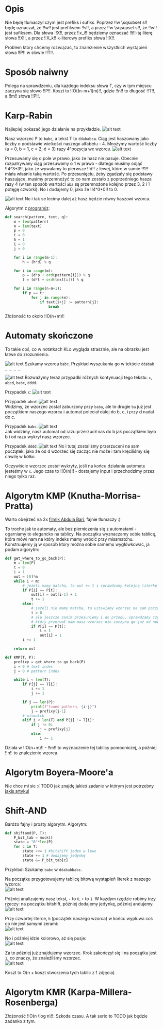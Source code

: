# Opis

Nie będę tłumaczył czym jest prefiks i sufiks. Poprzez !!w \sqsubset s!! będę oznaczał, że !!w!! jest prefiksem !!s!!, a przez !!w \sqsupset s!!, że !!w!! jest sufiksem. Dla słowa !!X!!, przez !!x_i!! będziemy oznaczać !!i!!-tą literę słowa !!X!!, a przez !!X_k!! k-literowy prefiks słowa !!X!!.

Problem który chcemy rozwiązać, to znalezienie wszystkich wystąpień słowa !!P!! w słowie !!T!!.

# Sposób naiwny

Polega na sprawdzeniu, dla każdego indeksu słowa T, czy w tym miejscu zaczyna się słowo !!P!!. Koszt to !!O((n-m+1)m)!!, gdzie !!n!! to długość !!T!!, a !!m!! słowa !!P!!.

# Karp-Rabin

Najlepiej pokazać jego działanie na przykładzie.
![alt text](images/p1.png)

Nasz wzorzec P to `babc`, a tekst T to `ddababca`. Ciąg jest haszowany jako liczby o podstawie wielkości naszego alfabetu - 4. Mnożymy wartość liczby (a = 0, b = 1, c = 2, d = 3) razy 4^pozycja we wzorcu.
![alt text](images/p2.png)

Przesuwamy się o pole w prawo, jako że hasz nie pasuje. Obecnie rozpatrywany ciąg przesuwamy o 1 w prawo - dlatego musimy odjąć !!4^3\*3!!, jako że wywalamy to pierwsze !!d!! z lewej, które w sumie !!1!! miała właśnie taką wartość. Po przesunięciu, żeby zgadzały się podstawy haszujące, musimy przemnożyć to co nam zostało z poprzedniego hasza razy 4 (w ten sposób wartości `aba` są przemnożone kolejno przez 3, 2 i 1 potęgę czwórki). No i dodajemy 0, jako że !!4^0\*0!! to 0.

![alt text](images/p3.png)
No i tak se lecimy dalej aż hasz będzie równy haszowi wzorca.

Algorytm z [programiz](https://www.programiz.com/dsa/rabin-karp-algorithm):

```python
def search(pattern, text, q):
    m = len(pattern)
    n = len(text)
    p = 0
    t = 0
    h = 1
    i = 0
    j = 0

    for i in range(m-1):
        h = (h*d) % q

    for i in range(m):
        p = (d*p + ord(pattern[i])) % q
        t = (d*t + ord(text[i])) % q

    for i in range(n-m+1):
        if p == t:
            for j in range(m):
                if text[i+j] != pattern[j]:
                    break
```

Złożoność to około !!O(n+m)!!

# Automaty skończone

To takie coś, co w notatkach KLo wygląda strasznie, ale na obrazku jest łatwe do zrozumienia.

![alt text](images/as.png)
Szukamy wzorca `babc`. Przykład wyszukania go w tekście `ddabab _ _ _ _`

![alt text](images/as_1.png)
Rozważymy teraz przypadki różnych kontynuacji tego tekstu: `c`, `abcd`, `babc`, `dddd`.

Przypadek `c`:
![alt text](images/as_1_1.png)

Przypadek `abcd`:
![alt text](images/as_1_2.png)  
Widzimy, że wzorzec został zaburzony przy `baba`, ale to drugie `ba` już jest początkiem naszego wzorca i automat poleciał dalej do b, c, i przy d nadal do c.

Przypadek `babc`:
![alt text](images/as_1_3.png)  
Jak widzimy, nasz automat od razu przerzucił nas do b jak początkiem było b i od razu wykrył nasz wzorzec.

Przypadek `dddd`:
![alt text](images/as_1_4.png)
No i tutaj zostaliśmy przerzuceni na sam początek, jako że od d wzorzec się zacząc nie może i tam kręciliśmy się chwilę w kółko.

Oczywiście wzorzec został wykryty, jeśli na końcu działania automatu jesteśmy w `c`.
Jego czas to !!O(n)!! - dostajemy input i przechodzimy przez niego tylko raz.

# Algorytm KMP (Knutha-Morrisa-Pratta)

Warto obejrzeć na 2x [filmik Abdula Bari](https://www.youtube.com/watch?v=V5-7GzOfADQ), fajnie tłumaczy :)

To troche jak te automaty, ale bez pierniczenia się z automatami - ogarniamy to elegancko na tablicy. Na początku wyznaczamy sobie tablicę, która mówi nam na który indeks mamy wrócić przy missmatchu. Konstruujemy ją w sposób który można sobie samemu wygłówkować, ja podam algorytm:

```python
def get_where_to_go_back(P):
    m = len(P)
    t = 0
    i = 1
    out = [0]*m
    while i < m:
        # jeżeli mamy matcha, to out += 1 i sprawdzamy kolejną literkę ze wzorca
        if P[i] == P[t]:
            out[i] = out[i-1] + 1
            t += 1
        else:
            # jeżeli nie mamy matcha, to ustawiamy wzorzec na sam początek
            t = 0
            # ale jeszcze zanim przesuniemy i do przodu, sprawdzamy czy może ten moment
            # który przerwał nam nasz wzorzec nie zaczyna go już od nowa
            if P[i] == P[t]:
                t = 1
                out[i] = 1
        i += 1

    return out

def KMP(T, P):
    prefixy = get_where_to_go_back(P)
    i = 0 # text index
    j = 0 # pattern index

    while i < len(T):
        if P[j] == T[i]:
            i += 1
            j += 1

        if j == len(P):
            print(f"found pattern, {i-j}")
            j = prefixy[j-1]
        # mismatch
        elif i < len(T) and P[j] != T[i]:
            if j != 0:
                j = prefixy[j]
            else:
                i += 1
```

Działa w !!O(n+m)!! - !!m!! to wyznaczenie tej tablicy pomocniczej, a później !!n!! to znalezienie wzorca.

# Algorytm Boyera-Moore'a

Nie chce mi sie :( TODO jak znajdę jakieś zadanie w którym jest potrzebny  
[jakis artykul](http://www.algorytm.org/przetwarzanie-tekstu/algorytm-bm-boyer-moorea.html)

# Shift-AND

Bardzo fajny i prosty algorytm.
Algorytm:

```python
def shiftand(P, T):
    P_bit_tab = mock()
    state = "0"*len(P)
    for c in T:
        state <<= 1 #bitshift jeden w lewo
        state += 1 # dodajemy jedynkę
        state &= P_bit_tab[c]

```

Przykład:
Szukamy `babc` w `ddababbabc`.

Na początku przygotowujemy tablicę bitową wystąpień literek z naszego wzorca:  
![alt text](images/S_A.png)

Później analizujemy nasz tekst, `-` to `0`, `+` to `1`. W każdym rzędzie robimy trzy rzeczy: na początku bitshift, później dodajemy jedynkę, później andujemy.  
![alt text](images/S_A_2.png)

Przy czwartej literce, `b` (początek naszego wzorca) w końcu wypluwa coś co nie jest samymi zerami:  
![alt text](images/S_A_3.png)

No i później idzie kolorowo, aż się pusje:  
![alt text](images/S_A_4.png)

Za to później już znajdujemy wzorzec. Krok zakończył się i na początku jest `1`, co znaczy, że znaleźliśmy wzorzec.  
![alt text](images/S_A_5.png)

Koszt to O(n + koszt stworzenia tych tablic z 1 zdjęcia).

# Algorytm KMR (Karpa-Millera-Rosenberga)

Złożoność !!O(n \log n)!!. Szkoda czasu. A tak serio to TODO jak będzie zadanko z tym.
